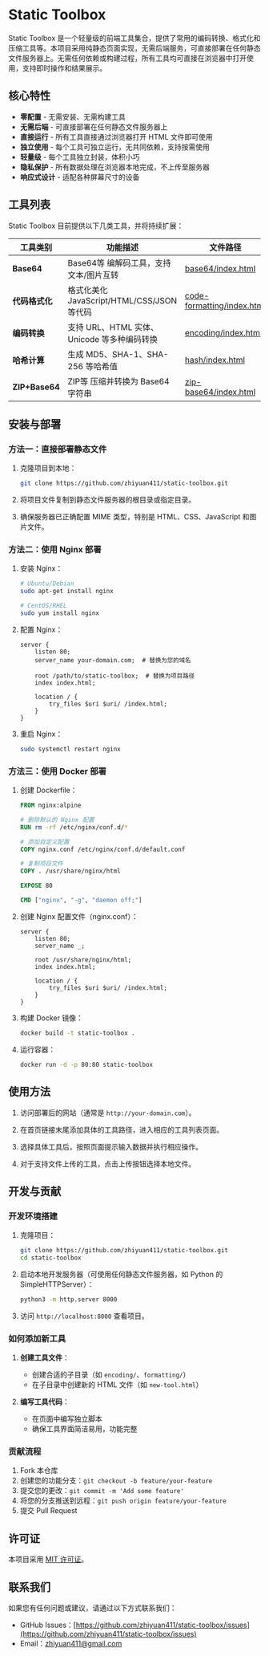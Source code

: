 # Static Toolbox

Static Toolbox 是一个轻量级的前端工具集合，提供了常用的编码转换、格式化和压缩工具等。本项目采用纯静态页面实现，无需后端服务，可直接部署在任何静态文件服务器上。无需任何依赖或构建过程，所有工具均可直接在浏览器中打开使用，支持即时操作和结果展示。

## 核心特性

- **零配置** - 无需安装、无需构建工具
- **无需后端** - 可直接部署在任何静态文件服务器上
- **直接运行** - 所有工具直接通过浏览器打开 HTML 文件即可使用
- **独立使用** - 每个工具可独立运行，无共同依赖，支持按需使用
- **轻量级** - 每个工具独立封装，体积小巧
- **隐私保护** - 所有数据处理在浏览器本地完成，不上传至服务器
- **响应式设计** - 适配各种屏幕尺寸的设备

## 工具列表

Static Toolbox 目前提供以下几类工具，并将持续扩展：

| 工具类别 | 功能描述 | 文件路径 |
|----------|----------|----------|
| **Base64** | Base64等 编解码工具，支持文本/图片互转 | [base64/index.html](base64/) |
| **代码格式化** | 格式化美化 JavaScript/HTML/CSS/JSON 等代码 | [code-formatting/index.html](code-formatting/) |
| **编码转换** | 支持 URL、HTML 实体、Unicode 等多种编码转换 | [encoding/index.html](encoding/) |
| **哈希计算** | 生成 MD5、SHA-1、SHA-256 等哈希值 | [hash/index.html](hash/) |
| **ZIP+Base64** | ZIP等 压缩并转换为 Base64 字符串 | [zip-base64/index.html](zip-base64/) |


## 安装与部署

### 方法一：直接部署静态文件

1. 克隆项目到本地：
   ```bash
   git clone https://github.com/zhiyuan411/static-toolbox.git
   ```

2. 将项目文件复制到静态文件服务器的根目录或指定目录。

3. 确保服务器已正确配置 MIME 类型，特别是 HTML、CSS、JavaScript 和图片文件。

### 方法二：使用 Nginx 部署

1. 安装 Nginx：
   ```bash
   # Ubuntu/Debian
   sudo apt-get install nginx

   # CentOS/RHEL
   sudo yum install nginx
   ```

2. 配置 Nginx：
   ```nginx
   server {
       listen 80;
       server_name your-domain.com;  # 替换为您的域名

       root /path/to/static-toolbox;  # 替换为项目路径
       index index.html;

       location / {
           try_files $uri $uri/ /index.html;
       }
   }
   ```

3. 重启 Nginx：
   ```bash
   sudo systemctl restart nginx
   ```

### 方法三：使用 Docker 部署

1. 创建 Dockerfile：
   ```dockerfile
   FROM nginx:alpine

   # 删除默认的 Nginx 配置
   RUN rm -rf /etc/nginx/conf.d/*

   # 添加自定义配置
   COPY nginx.conf /etc/nginx/conf.d/default.conf

   # 复制项目文件
   COPY . /usr/share/nginx/html

   EXPOSE 80

   CMD ["nginx", "-g", "daemon off;"]
   ```

2. 创建 Nginx 配置文件（nginx.conf）：
   ```nginx
   server {
       listen 80;
       server_name _;

       root /usr/share/nginx/html;
       index index.html;

       location / {
           try_files $uri $uri/ /index.html;
       }
   }
   ```

3. 构建 Docker 镜像：
   ```bash
   docker build -t static-toolbox .
   ```

4. 运行容器：
   ```bash
   docker run -d -p 80:80 static-toolbox
   ```

## 使用方法

1. 访问部署后的网站（通常是 `http://your-domain.com`）。

2. 在首页链接末尾添加具体的工具路径，进入相应的工具列表页面。

3. 选择具体工具后，按照页面提示输入数据并执行相应操作。

4. 对于支持文件上传的工具，点击上传按钮选择本地文件。

## 开发与贡献

### 开发环境搭建

1. 克隆项目：
   ```bash
   git clone https://github.com/zhiyuan411/static-toolbox.git
   cd static-toolbox
   ```

2. 启动本地开发服务器（可使用任何静态文件服务器，如 Python 的 SimpleHTTPServer）：
   ```bash
   python3 -m http.server 8000
   ```

3. 访问 `http://localhost:8000` 查看项目。

### 如何添加新工具

1. **创建工具文件**：
   - 创建合适的子目录（如 `encoding/`、`formatting/`）
   - 在子目录中创建新的 HTML 文件（如 `new-tool.html`）

2. **编写工具代码**：
   - 在页面中编写独立脚本
   - 确保工具界面简洁易用，功能完整

### 贡献流程

1. Fork 本仓库
2. 创建您的功能分支：`git checkout -b feature/your-feature`
3. 提交您的更改：`git commit -m 'Add some feature'`
4. 将您的分支推送到远程：`git push origin feature/your-feature`
5. 提交 Pull Request

## 许可证

本项目采用 [MIT 许可证](https://opensource.org/licenses/MIT)。

## 联系我们

如果您有任何问题或建议，请通过以下方式联系我们：

- GitHub Issues：[https://github.com/zhiyuan411/static-toolbox/issues](https://github.com/zhiyuan411/static-toolbox/issues)
- Email：zhiyuan411@gmail.com

